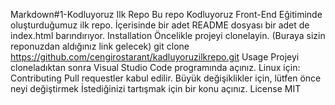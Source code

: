 Markdown#1-Kodluyoruz Ilk Repo
Bu repo Kodluyoruz Front-End Eğitiminde oluşturduğumuz ilk repo. İçerisinde bir adet README dosyası bir adet de index.html barındırıyor.
Installation
Öncelikle projeyi clonelayin. (Buraya sizin reponuzdan aldığınız link gelecek)
git clone https://github.com/cengirostarant/kadluyoruzilkrepo.git
Usage
Projeyi cloneladıktan sonra Visual Studio Code programında açınız.
Linux için:
Contributing
Pull requestler kabul edilir. Büyük değişiklikler için, lütfen önce neyi değiştirmek İstediğinizi tartışmak için bir konu açınız.
License
MIT
